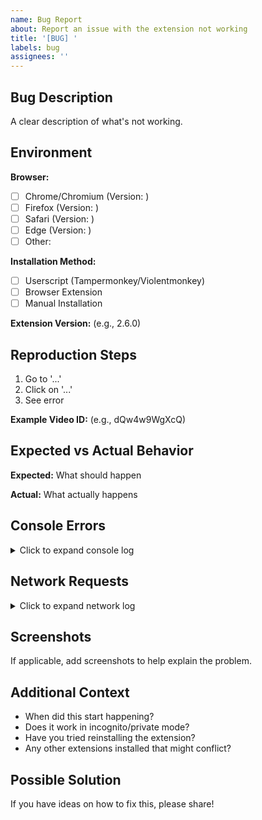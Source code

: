 ```yaml
---
name: Bug Report
about: Report an issue with the extension not working
title: '[BUG] '
labels: bug
assignees: ''
---
```


## Bug Description
A clear description of what's not working.

## Environment

**Browser:**
- [ ] Chrome/Chromium (Version: )
- [ ] Firefox (Version: )
- [ ] Safari (Version: )
- [ ] Edge (Version: )
- [ ] Other:

**Installation Method:**
- [ ] Userscript (Tampermonkey/Violentmonkey)
- [ ] Browser Extension
- [ ] Manual Installation

**Extension Version:** (e.g., 2.6.0)

## Reproduction Steps

1. Go to '...'
2. Click on '...'
3. See error

**Example Video ID:** (e.g., dQw4w9WgXcQ)

## Expected vs Actual Behavior

**Expected:**
What should happen

**Actual:**
What actually happens

## Console Errors

<details>
<summary>Click to expand console log</summary>

```
Paste console errors here (F12 → Console tab)
```

</details>

## Network Requests

<details>
<summary>Click to expand network log</summary>

```
Paste relevant failed network requests (F12 → Network tab)
```

</details>

## Screenshots

If applicable, add screenshots to help explain the problem.

## Additional Context

- When did this start happening?
- Does it work in incognito/private mode?
- Have you tried reinstalling the extension?
- Any other extensions installed that might conflict?

## Possible Solution

If you have ideas on how to fix this, please share!
